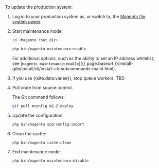 To update the production system:

1.	Log in to your production system as, or switch to, the [Magento file system owner](https://glossary.magento.com/magento-file-system-owner).
2.	Start maintenance mode:

    ```bash
    cd <Magento root dir>
    ```

    ```bash
    php bin/magento maintenance:enable
    ```

    For additional options, such as the ability to set an IP address whitelist, see [`magento maintenance:enable`]({{ page.baseurl }}/install-gde/install/cli/install-cli-subcommands-maint.html).

3.	If you use {{site.data.var.ee}}, stop queue workers. TBD

3.	Pull code from source control.

    The Git command follows:

    ```bash
    git pull mconfig m2.2_deploy
    ```

4.	Update the configuration:

    ```bash
    php bin/magento app:config:import
    ```

5.	Clean the cache:

    ```bash
    php bin/magento cache:clean
    ```

4.	End maintenance mode:

    ```bash
    php bin/magento maintenance:disable
    ```
